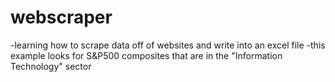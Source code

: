 # webscraper

-learning how to scrape data off of websites and write into an excel file
-this example looks for S&P500 composites that are in the "Information Technology" sector

